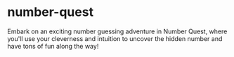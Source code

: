 # number-quest
Embark on an exciting number guessing adventure in Number Quest, where you'll use your cleverness and intuition to uncover the hidden number and have tons of fun along the way!
